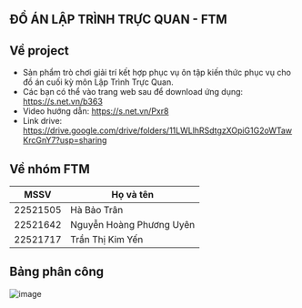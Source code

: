 ## ĐỒ ÁN LẬP TRÌNH TRỰC QUAN - FTM
## Về project

- Sản phẩm trò chơi giải trí kết hợp phục vụ ôn tập kiến thức phục vụ cho đồ án cuối kỳ môn Lập Trình Trực Quan.
- Các bạn có thể vào trang web sau để download ứng dụng: https://s.net.vn/b363
- Video hướng dẫn: https://s.net.vn/Pxr8
- Link drive: https://drive.google.com/drive/folders/11LWLlhRSdtgzXOpiG1G2oWTawKrcGnY7?usp=sharing
## Về nhóm FTM
| MSSV | Họ và tên |  
|--------------|-------|
| 22521505| Hà Bảo Trân |
| 22521642| Nguyễn Hoàng Phương Uyên |
| 22521717| Trần Thị Kim Yến |

## Bảng phân công 
![image](https://github.com/Wyden13/FinalProject_LTTQ_Mario/assets/144417841/c7a090f8-d044-46a5-b4f3-45688fd68111)

